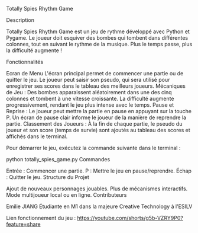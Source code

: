 Totally Spies Rhythm Game

Description

Totally Spies Rhythm Game est un jeu de rythme développé avec Python et Pygame. Le joueur doit esquiver des bombes qui tombent dans différentes colonnes, tout en suivant le rythme de la musique. Plus le temps passe, plus la difficulté augmente !

Fonctionnalités

Ecran de Menu 
L'écran principal permet de commencer une partie ou de quitter le jeu.
Le joueur peut saisir son pseudo, qui sera utilisé pour enregistrer ses scores dans le tableau des meilleurs joueurs.
Mécaniques de Jeu :
Des bombes apparaissent aléatoirement dans une des cinq colonnes et tombent à une vitesse croissante.
La difficulté augmente progressivement, rendant le jeu plus intense avec le temps.
Pause et Reprise :
Le joueur peut mettre la partie en pause en appuyant sur la touche P.
Un écran de pause clair informe le joueur de la manière de reprendre la partie.
Classement des Joueurs :
À la fin de chaque partie, le pseudo du joueur et son score (temps de survie) sont ajoutés au tableau des scores et affichés dans le terminal.


Pour démarrer le jeu, exécutez la commande suivante dans le terminal :

python totally_spies_game.py
Commandes

Entrée : Commencer une partie.
P : Mettre le jeu en pause/reprendre.
Échap : Quitter le jeu.
Structure du Projet


Ajout de nouveaux personnages jouables.
Plus de mécanismes interactifs.
Mode multijoueur local ou en ligne.
Contributeurs

Emilie JIANG
Étudiante en M1 dans la majeure Creative Technology à l'ESILV

Lien fonctionnement du jeu : 
https://youtube.com/shorts/g5b-VZRY9P0?feature=share

